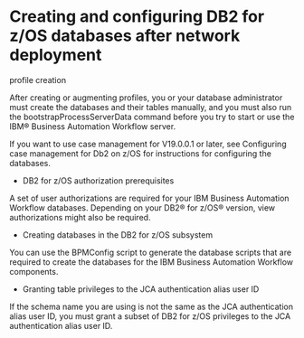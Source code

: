 # Creating and configuring DB2 for z/OS databases after network deployment
profile creation

After creating or augmenting profiles, you or your database
administrator must create the databases and their tables manually, and you must also run the
bootstrapProcessServerData command before you try to start or use the IBM® Business Automation
Workflow server.

If you want to use case management for V19.0.0.1 or later, see Configuring case management for Db2 on z/OS for instructions for configuring the databases.

- DB2 for z/OS authorization prerequisites

A set of user authorizations are required for your IBM Business Automation Workflow databases. Depending on your DB2® for z/OS® version, view authorizations might also be required.
- Creating databases in the DB2 for z/OS subsystem

You can use the BPMConfig script to generate the database scripts that are required to create the databases for the IBM Business Automation Workflow components.
- Granting table privileges to the JCA authentication alias user ID

If the schema name you are using is not the same as the JCA authentication alias user ID, you must grant a subset of DB2 for z/OS privileges to the JCA authentication alias user ID.